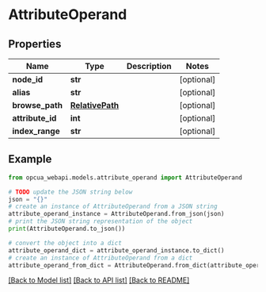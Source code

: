 # AttributeOperand


## Properties

Name | Type | Description | Notes
------------ | ------------- | ------------- | -------------
**node_id** | **str** |  | [optional] 
**alias** | **str** |  | [optional] 
**browse_path** | [**RelativePath**](RelativePath.md) |  | [optional] 
**attribute_id** | **int** |  | [optional] 
**index_range** | **str** |  | [optional] 

## Example

```python
from opcua_webapi.models.attribute_operand import AttributeOperand

# TODO update the JSON string below
json = "{}"
# create an instance of AttributeOperand from a JSON string
attribute_operand_instance = AttributeOperand.from_json(json)
# print the JSON string representation of the object
print(AttributeOperand.to_json())

# convert the object into a dict
attribute_operand_dict = attribute_operand_instance.to_dict()
# create an instance of AttributeOperand from a dict
attribute_operand_from_dict = AttributeOperand.from_dict(attribute_operand_dict)
```
[[Back to Model list]](../README.md#documentation-for-models) [[Back to API list]](../README.md#documentation-for-api-endpoints) [[Back to README]](../README.md)


